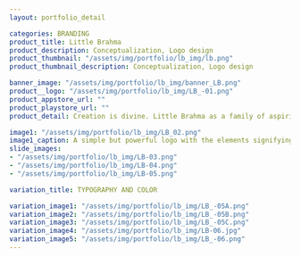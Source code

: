 ```yaml
---
layout: portfolio_detail

categories: BRANDING
product_title: Little Brahma
product_description: Conceptualization, Logo design
product_thumbnail: "/assets/img/portfolio/lb_img/lb.png"
product_thumbnail_description: Conceptualization, Logo design

banner_image: "/assets/img/portfolio/lb_img/banner_LB.png"
product__logo: "/assets/img/portfolio/lb_img/LB_-01.png"
product_appstore_url: ""
product_playstore_url: ""
product_detail: Creation is divine. Little Brahma as a family of aspiring artists, designers, illustrators and animators, are creating wonders with their unique vision of design. As the name ‘Little Brahma’ suggests, the logo should have its roots which goes deep into our traditions but at the same time portrays the modern design environment. The logo should create a lingering impression on customers with the essence of spirituality.

image1: "/assets/img/portfolio/lb_img/LB_02.png"
image1_caption: A simple but powerful logo with the elements signifying divinity and creativity
slide_images:
- "/assets/img/portfolio/lb_img/LB-03.png"
- "/assets/img/portfolio/lb_img/LB-04.png"
- "/assets/img/portfolio/lb_img/LB-05.png"

variation_title: TYPOGRAPHY AND COLOR

variation_image1: "/assets/img/portfolio/lb_img/LB_-05A.png"
variation_image2: "/assets/img/portfolio/lb_img/LB_-05B.png"
variation_image3: "/assets/img/portfolio/lb_img/LB_-05C.png"
variation_image4: "/assets/img/portfolio/lb_img/LB-06.jpg"
variation_image5: "/assets/img/portfolio/lb_img/LB_-06.png"
---
```


